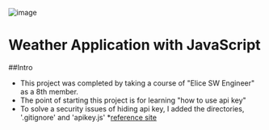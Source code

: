 ![image](https://github.com/ElvaCJ/eliceSW8-js-weather-app/assets/95401144/0f893aa9-7dbe-4945-8d90-191cbe8b8ffa)
# Weather Application with JavaScript


##Intro

* This project was completed by taking a course of "Elice SW Engineer" as a 8th member. 
* The point of starting this project is for learning "how to use api key"
* To solve a security issues of hiding api key, I added the directories, '.gitignore' and 'apikey.js'
  *[reference site](https://zenn.dev/lesserpanda/articles/2baa2f6eed690b)

